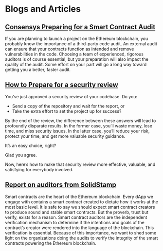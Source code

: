 Blogs and Articles
=========================

## [Consensys Preparing for a Smart Contract Audit](https://media.consensys.net/preparing-for-a-smart-contract-code-audit-83691200cb9c)

If you are planning to launch a project on the Ethereum blockchain, you probably know the importance of a third-party code audit. An external audit can ensure that your contracts function as intended and remove vulnerabilities in the code. Choosing a team of experienced, rigorous auditors is of course essential, but your preparation will also impact the quality of the audit. Some effort on your part will go a long way toward getting you a better, faster audit.

## [How to Prepare for a security review](https://blog.trailofbits.com/2018/04/06/how-to-prepare-for-a-security-audit/)

You’ve just approved a security review of your codebase. Do you:   

* Send a copy of the repository and wait for the report, or   
* Take the extra effort to set the project up for success?   

By the end of the review, the difference between these answers will lead to profoundly disparate results. In the former case, you’ll waste money, lose time, and miss security issues. In the latter case, you’ll reduce your risk, protect your time, and get more valuable security guidance.   

It’s an easy choice, right?   

Glad you agree.   

Now, here’s how to make that security review more effective, valuable, and satisfying for everybody involved.   

## [Report on auditors from SolidStamp](https://www.solidstamp.com/blog/solidstamp-smart-contract-auditor-report-july-2018)

Smart contracts are the heart of the Ethereum blockchain. Every dApp we engage with contains a smart contract created to dictate how it works at the most basic level. It is safe to say we should expect smart contract creators to produce sound and stable smart contracts. But the proverb, trust but verify, exists for a reason. Smart contract auditors are the independent verification mechanism to determine if the intentions and goals of the contract’s creator were rendered into the language of the blockchain. This verification is essential. Because of this importance, we want to shed some light on the organizations doing the audits to verify the integrity of the smart contracts powering the Ethereum blockchain.   
